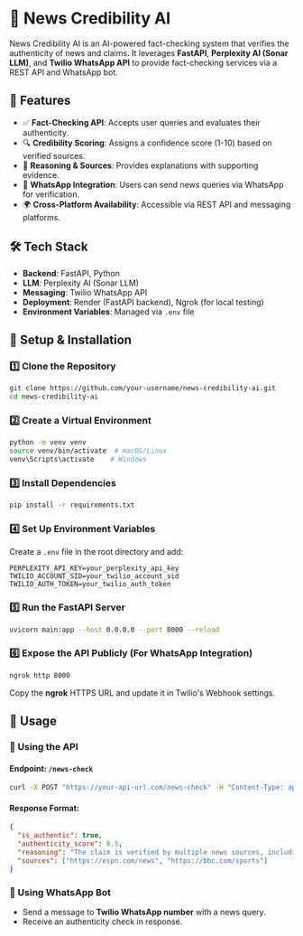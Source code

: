 # 📢 News Credibility AI

News Credibility AI is an AI-powered fact-checking system that verifies the authenticity of news and claims. It leverages **FastAPI**, **Perplexity AI (Sonar LLM)**, and **Twilio WhatsApp API** to provide fact-checking services via a REST API and WhatsApp bot.

## 🚀 Features

- ✅ **Fact-Checking API**: Accepts user queries and evaluates their authenticity.
- 🔍 **Credibility Scoring**: Assigns a confidence score (1-10) based on verified sources.
- 📖 **Reasoning & Sources**: Provides explanations with supporting evidence.
- 🤖 **WhatsApp Integration**: Users can send news queries via WhatsApp for verification.
- 🌍 **Cross-Platform Availability**: Accessible via REST API and messaging platforms.

## 🛠️ Tech Stack

- **Backend**: FastAPI, Python
- **LLM**: Perplexity AI (Sonar LLM)
- **Messaging**: Twilio WhatsApp API
- **Deployment**: Render (FastAPI backend), Ngrok (for local testing)
- **Environment Variables**: Managed via `.env` file

## 🔧 Setup & Installation

### 1️⃣ Clone the Repository

```bash
git clone https://github.com/your-username/news-credibility-ai.git
cd news-credibility-ai
```

### 2️⃣ Create a Virtual Environment

```bash
python -m venv venv
source venv/bin/activate  # macOS/Linux
venv\Scripts\activate    # Windows
```

### 3️⃣ Install Dependencies

```bash
pip install -r requirements.txt
```

### 4️⃣ Set Up Environment Variables

Create a `.env` file in the root directory and add:

```env
PERPLEXITY_API_KEY=your_perplexity_api_key
TWILIO_ACCOUNT_SID=your_twilio_account_sid
TWILIO_AUTH_TOKEN=your_twilio_auth_token
```

### 5️⃣ Run the FastAPI Server

```bash
uvicorn main:app --host 0.0.0.0 --port 8000 --reload
```

### 6️⃣ Expose the API Publicly (For WhatsApp Integration)

```bash
ngrok http 8000
```

Copy the **ngrok** HTTPS URL and update it in Twilio's Webhook settings.

## 🎯 Usage

### 🔹 Using the API

#### **Endpoint:** `/news-check`

```bash
curl -X POST "https://your-api-url.com/news-check" -H "Content-Type: application/json" -d '{"news": "Did DC defeat RCB in WPL?"}'
```

#### **Response Format:**

```json
{
  "is_authentic": true,
  "authenticity_score": 8.5,
  "reasoning": "The claim is verified by multiple news sources, including ESPN and BBC.",
  "sources": ["https://espn.com/news", "https://bbc.com/sports"]
}
```

### 🔹 Using WhatsApp Bot

- Send a message to **Twilio WhatsApp number** with a news query.
- Receive an authenticity check in response.
